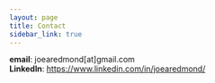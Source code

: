 ```yaml
---
layout: page
title: Contact
sidebar_link: true
---
```


**email**: joearedmond[at]gmail.com \
**LinkedIn**: <a href="https://www.linkedin.com/in/joearedmond/" target="_blank">https://www.linkedin.com/in/joearedmond/</a>
